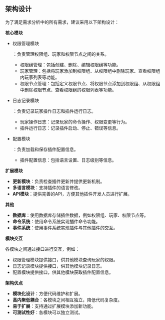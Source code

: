 ## 架构设计

为了满足需求分析中的所有需求，建议采用以下架构设计：

**核心模块**

- 权限管理模块

  ：负责管理权限组、玩家和权限节点之间的关系。

  - 权限组管理：包括创建、删除、编辑权限组等功能。
  - 玩家管理：包括将玩家添加到权限组、从权限组中删除玩家、查看权限组内玩家列表等功能。
  - 权限节点管理：包括定义权限节点、将权限节点添加到权限组、从权限组中删除权限节点、查看权限组的权限列表等功能。

- 日志记录模块

  ：负责记录玩家操作日志和插件运行日志。

  - 玩家操作日志：记录玩家的命令操作、权限变更等行为。
  - 插件运行日志：记录插件启动、停止、错误等信息。

- 配置模块

  ：负责加载和保存插件配置信息。

  - 插件配置信息：包括语言设置、日志级别等信息。

**扩展模块**

- **更新模块**：负责检查插件更新并提供更新机制。
- **多语言模块**：支持插件的语言修改。
- **API模块**：提供完善的API，方便其他插件开发人员进行扩展。

**其他**

- **数据库**：使用数据库存储插件数据，例如权限组、玩家、权限节点等。
- **命令系统**：使用命令系统实现插件命令功能。
- **事件系统**：使用事件系统实现插件与其他插件的交互。

**模块交互**

各模块之间通过接口进行交互，例如：

- 权限管理模块提供接口，供其他模块查询玩家的权限。
- 日志记录模块提供接口，供其他模块记录日志。
- 配置模块提供接口，供其他模块获取插件配置信息。

**架构优点**

- **模块化设计**：方便代码维护和扩展。
- **高内聚低耦合**：各模块之间相互独立，降低代码复杂度。
- **易于扩展**：支持通过扩展模块添加新功能。
- **可测试性好**：各模块可以独立测试。
